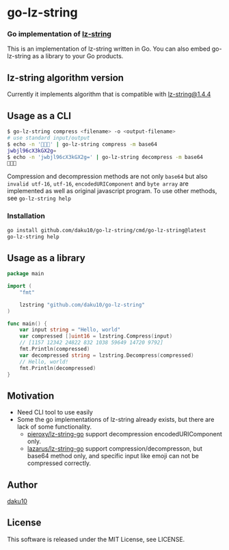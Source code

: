 # go-lz-string

### Go implementation of [lz-string](https://github.com/pieroxy/lz-string)
This is an implementation of lz-string written in Go. You can also embed go-lz-string as a library to your Go products.

## lz-string algorithm version
Currently it implements algorithm that is compatible with [lz-string@1.4.4](https://github.com/pieroxy/lz-string/releases/tag/1.4.4)

## Usage as a CLI
```sh
$ go-lz-string compress <filename> -o <output-filename>
# use standard input/output
$ echo -n '🍎🍇🍌' | go-lz-string compress -m base64
jwbjl96cX3kGX2g=
$ echo -n 'jwbjl96cX3kGX2g=' | go-lz-string decompress -m base64
🍎🍇🍌
```
Compression and decompression methods are not only `base64` but also `invalid utf-16`, `utf-16`, `encodedURIComponent` and `byte array` are implemented as well as original javascript program. To use other methods, see `go-lz-string help`

### Installation

```sh
go install github.com/daku10/go-lz-string/cmd/go-lz-string@latest
go-lz-string help
```

## Usage as a library

```go
package main

import (
	"fmt"

	lzstring "github.com/daku10/go-lz-string"
)

func main() {
	var input string = "Hello, world"
	var compressed []uint16 = lzstring.Compress(input)
	// [1157 12342 24822 832 1038 59649 14720 9792]
	fmt.Println(compressed)
	var decompressed string = lzstring.Decompress(compressed)
	// Hello, world!
	fmt.Println(decompressed)
}
```

## Motivation

- Need CLI tool to use easily
- Some the go implementations of lz-string already exists, but there are lack of some functionality.
  - [pieroxy/lz-string-go](https://github.com/pieroxy/lz-string-go) support decompression encodedURIComponent only.
  - [lazarus/lz-string-go](https://github.com/lazarus/lz-string-go) support compression/decompresson, but base64 method only, and specific input like emoji can not be compressed correctly.

## Author
[daku10](https://github.com/daku10)

## License
This software is released under the MIT License, see LICENSE.
